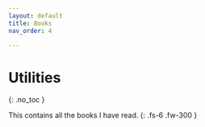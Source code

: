 ```yaml
---
layout: default
title: Books
nav_order: 4

---
```


# Utilities
{: .no_toc }

This contains all the books I have read.
{: .fs-6 .fw-300 }
